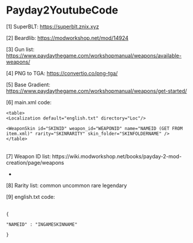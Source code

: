 # Payday2YoutubeCode


[1] SuperBLT: https://superblt.znix.xyz

[2] Beardlib: https://modworkshop.net/mod/14924

[3] Gun list: https://www.paydaythegame.com/workshopmanual/weapons/available-weapons/

[4] PNG to TGA: https://convertio.co/png-tga/

[5] Base Gradient: https://www.paydaythegame.com/workshopmanual/weapons/get-started/

[6] main.xml code: 

<table>
  
    <table>
    <Localization default="english.txt" directory="Loc"/>

    <WeaponSkin id="SKINID" weapon_id="WEAPONID" name="NAMEID (GET FROM item.xml)" rarity="SKINRARITY" skin_folder="SKINFOLDERNAME" />
    </table>
<table>
[7] Weapon ID list: https://wiki.modworkshop.net/books/payday-2-mod-creation/page/weapons

-

[8] Rarity list: common uncommon rare legendary

[9] english.txt code:
 <table> 
   
    {

    "NAMEID" : "INGAMESKINNAME"
    
    }
<table>
